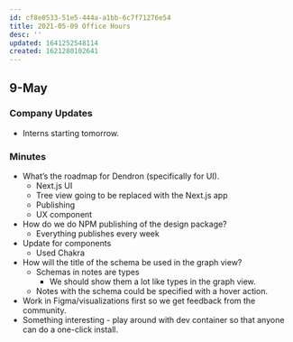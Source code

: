 ```yaml
---
id: cf8e0533-51e5-444a-a1bb-6c7f71276e54
title: 2021-05-09 Office Hours
desc: ''
updated: 1641252548114
created: 1621280102641
---
```


## 9-May

### Company Updates

-   Interns starting tomorrow.

### Minutes

-   What’s the roadmap for Dendron (specifically for UI).
    -   Next.js UI
    -   Tree view going to be replaced with the Next.js app
    -   Publishing
    -   UX component
-   How do we do NPM publishing of the design package?
    -   Everything publishes every week
-   Update for components
    -   Used Chakra
-   How will the title of the schema be used in the graph view?
    -   Schemas in notes are types
        -   We should show them a lot like types in the graph view.
    -   Notes with the schema could be specified with a hover action.
-   Work in Figma/visualizations first so we get feedback from the community.
-   Something interesting - play around with dev container so that anyone can do a one-click install.
